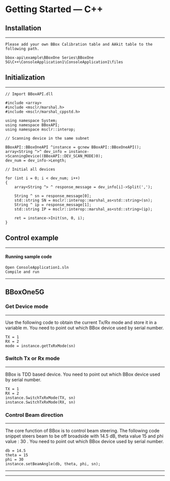 # Getting Started — C++

## Installation
----------

    Please add your own BBox Calibration table and AAkit table to the following path.

    bbox-api\example\BBoxOne Series\BBoxOne  5G\C++\ConsoleApplication1\ConsoleApplication1\files


## Initialization
----------
    // Import BBoxAPI.dll

    #include <array>
    #include <msclr/marshal.h>
    #include <msclr/marshal_cppstd.h>

    using namespace System;
    using namespace BBoxAPI;
    using namespace msclr::interop;

    // Scanning device in the same subnet

    BBoxAPI::BBoxOneAPI ^instance = gcnew BBoxAPI::BBoxOneAPI();
	array<String ^>^ dev_info = instance->ScanningDevice((BBoxAPI::DEV_SCAN_MODE)0);
	dev_num = dev_info->Length;

    // Initial all devices

	for (int i = 0; i < dev_num; i++)
	{
		array<String ^> ^ response_message = dev_info[i]->Split(',');	

		String ^ sn = response_message[0];
		std::string SN = msclr::interop::marshal_as<std::string>(sn);
		String ^ ip = response_message[1];
		std::string IP = msclr::interop::marshal_as<std::string>(ip);

		ret = instance->Init(sn, 0, i);
    }

## Control example
****
#### Running sample code
    Open ConsoleApplication1.sln
    Compile and run
****

## BBoxOne5G
### Get Device mode
---
Use the following code to obtain the current Tx/Rx mode and store it in a variable m. You need to point out which BBox device used by serial number.

    TX = 1
    RX = 2
    mode = instance.getTxRxMode(sn)

### Switch Tx or Rx mode
---
BBox is TDD based device. You need to point out which BBox device used by serial number.

    TX = 1
    RX = 2
    instance.SwitchTxRxMode(TX, sn)
    instance.SwitchTxRxMode(RX, sn)


### Control Beam direction
---
The core function of BBox is to control beam steering. The following code snippet steers beam to be off broadside with 14.5 dB, theta value 15 and phi value : 30 . You need to point out which BBox device used by serial number.

    db = 14.5
    theta = 15
    phi = 30
    instance.setBeamAngle(db, theta, phi, sn);

****
---